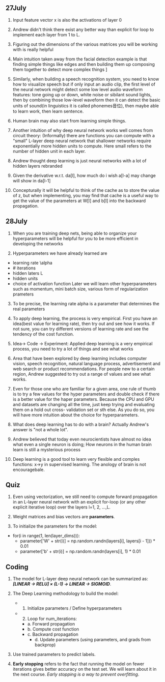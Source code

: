 ## 27July

1. Input feature vector x is also the activations of layer 0

2. Andrew didn't think there exist any better way than explicit for loop to implement each layer from 1 to L.

3. Figuring out the dimensions of the various matrices you will be working with is really helpful

4. Main intuition taken away from the facial detection example is that finding simple things like edges and then building them up composing them together to detect more complex things ]

5. Similarly, when building a speech recognition system, you need to know how to visualize speech but if only input an audio clip, the first level of the neural network might detect some low level audio waveform features: tone going up or down, white noise or sibilant sound lights, then by combining those low-level waveform then it can detect the basic units of sound(in linguistics it is called phonemes音位), then maybe able to learn work, then learn sentence.

6. Human brain may also start from learning simple things.

7. Another intuition of why deep neural network works well comes from circuit theory: (Informally) there are functions you can compute with a "small" L-layer deep neural network that shallower networks require exponentially more hidden units to compute. Here small refers to the number of hidden unit in each layer.

8. Andrew thought deep learning is just neural networks with a lot of hidden layers rebranded

9. Given the derivative w.r.t. da[l], how much do i wish a[l-a] may change will show in da[l-1]

10. Concepturally it will be helpful to think of the cache as to store the value of z, but when implementing, you may find that cache is a useful way to get the value of the parameters at W[l] and b[l] into the backward propagation.

## 28July 



1. When you are training deep nets, being able to organize your hyperparameters will be helpful for you to be more efficient in developing the networks

2. Hyperparameters we have already learned are 
* learning rate \alpha
* \# iterations
* hidden laters L
* hidden units
* choice of activation function
Later we will learn other hyperparameters such as momentum, mini batch size, various form of regularization prameters

3. To be precise, the learning rate alpha is a parameter that determines the real parameters

4. To apply deep learning, the process is very empirical. First you have an idea(best value for learning rate), then try out and see how it works. If not sure, you can try different versions of learning rate and see the tendency of the cost function.

5. Idea-> Code -> Experiment: Applied deep learning is a very empirical process, you need to try a lot of things and see what works

6. Area that have been explored by deep learning includes computer vision, speech recognition, natural language process, advertisement and web search or product recommendations. For people new to a certain region, Andrew suggested to try out a range of values and see what works.

7. Even for those one who are familiar for a given area, one rule of thumb is to try a few values for the hyper parameters and double check if there is a better value for the haper parameters. Because the CPU and GPU and datasets are changing all the time, just keep trying and evaluating them on a hold out cross- validation set or sth else. As you do so, you will have more intuition about the choice for hyperparameters.

8. What does deep learning has to do with a brain? Actually Andrew's answer is "not a whole lot".

9. Andrew believed that today even neurocientists have almost no idea what even a single neuron is doing; How neurons in the human brain learn is still a mysterious process
10. Deep learning is a good tool to learn very flexible and comples functions: x->y in supervised learning. The anology of brain is not encouragebale.

## Quiz

1. Even using vectorization, we still need to compute forward propagation in an L-layer neural network with an explicit for-loop (or any other explicit iterative loop) over the layers l=1, 2, …,L.

2. Weight matrices and bias vectors are **parameters**.

3. To initialize the parameters for the model:
* for(i in range(1, len(layer_dims))):
	* parameter['W' + str(i)] = np.random.randn(layers[i], layers[i - 1])) \* 0.01
	* parameter['b' + str(i)] = np.random.randn(layers[i], 1) \* 0.01
## Coding
1. The model for L-layer deep neural network can be summarized as: ***[LINEAR -> RELU]  ×  (L-1) -> LINEAR -> SIGMOID***.

2. The Deep Learning methodology to build the model:
	- 1. Initialize parameters / Define hyperparameters
	- 2. Loop for num_iterations:
		- a. Forward propagation
   		- b. Compute cost function
   		- c. Backward propagation
    		- d. Update parameters (using parameters, and grads from backprop) 

3. Use trained parameters to predict labels.

4. **Early stopping** refers to the fact that running the model on fewer iterations gives better accuracy on the test set. We will learn about it in the next course. *Early stopping is a way to prevent overfitting*.

